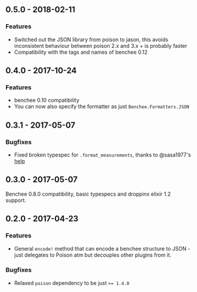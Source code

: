 ## 0.5.0 - 2018-02-11

### Features

* Switched out the JSON library from poison to jason, this avoids inconsistent behaviour between poison 2.x and 3.x + is probably faster
* Compatibility with the tags and names of benchee 0.12

## 0.4.0 - 2017-10-24

### Features

* benchee 0.10 compatibility
* You can now also specify the formatter as just `Benchee.Formatters.JSON`


## 0.3.1 - 2017-05-07

### Bugfixes

* Fixed broken typespec for `.format_measurements`, thanks to @sasa1977's [help](https://elixirforum.com/t/dialyzer-gets-nested-map-wrong-and-errors-out-number-vs-map/4976)

## 0.3.0 - 2017-05-07

Benchee 0.8.0 compatibility, basic typespecs and droppinx elixir 1.2 support.

## 0.2.0 - 2017-04-23

### Features

* General `encode!` method that can encode a benchee structure to JSON - just delegates to Poison atm but decouples other plugins from it.

### Bugfixes

* Relaxed `poison` dependency to be just `>= 1.4.0`
